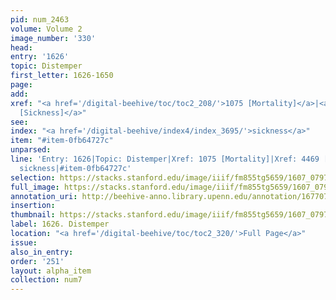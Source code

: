 ```yaml
---
pid: num_2463
volume: Volume 2
image_number: '330'
head:
entry: '1626'
topic: Distemper
first_letter: 1626-1650
page:
add:
xref: "<a href='/digital-beehive/toc/toc2_208/'>1075 [Mortality]</a>|<a href='/digital-beehive/toc/toc2_425/'>4469
  [Sickness]</a>"
see:
index: "<a href='/digital-beehive/index4/index_3695/'>sickness</a>"
item: "#item-0fb64727c"
unparsed:
line: 'Entry: 1626|Topic: Distemper|Xref: 1075 [Mortality]|Xref: 4469 [Sickness]|Index:
  sickness|#item-0fb64727c'
selection: https://stacks.stanford.edu/image/iiif/fm855tg5659/1607_0797/895,284,2912,958/full/0/default.jpg
full_image: https://stacks.stanford.edu/image/iiif/fm855tg5659/1607_0797/full/full/0/default.jpg
annotation_uri: http://beehive-anno.library.upenn.edu/annotation/1677076057826
insertion:
thumbnail: https://stacks.stanford.edu/image/iiif/fm855tg5659/1607_0797/895,284,600,180/250,/0/default.jpg
label: 1626. Distemper
location: "<a href='/digital-beehive/toc/toc2_320/'>Full Page</a>"
issue:
also_in_entry:
order: '251'
layout: alpha_item
collection: num7
---
```

